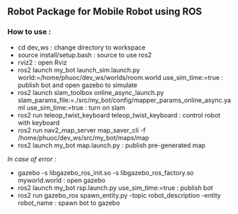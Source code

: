 ## Robot Package for Mobile Robot using ROS
### How to use :
* cd dev_ws : change directory to workspace
* source install/setup.bash : source to use ros2
* rviz2 : open Rviz
* ros2 launch my_bot launch_sim.launch.py world:=/home/phuoc/dev_ws/worlds/room.world use_sim_time:=true : publish bot and open gazebo to simulate
* ros2 launch slam_toolbox online_async_launch.py slam_params_file:=./src/my_bot/config/mapper_params_online_async.yaml use_sim_time:=true  : turn on slam
* ros2 run teleop_twist_keyboard teleop_twist_keyboard : control robot with keyboard
* ros2 run nav2_map_server map_saver_cli -f /home/phuoc/dev_ws/src/my_bot/maps/map
* ros2 launch my_bot map.launch.py : publish pre-generated map

*In case of error :*
* gazebo -s libgazebo_ros_init.so -s libgazebo_ros_factory.so myworld.world : open gazebo
* ros2 launch my_bot rsp.launch.py use_sim_time:=true : publish bot
* ros2 run gazebo_ros spawn_entity.py -topic robot_description -entity robot_name : spawn bot to gazebo